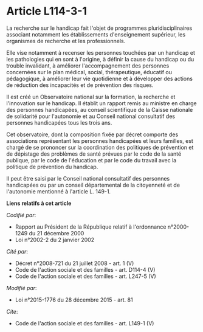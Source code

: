 # Article L114-3-1

La recherche sur le handicap fait l'objet de programmes pluridisciplinaires associant notamment les établissements
d'enseignement supérieur, les organismes de recherche et les professionnels. 

Elle vise notamment à recenser les personnes touchées par un handicap et les pathologies qui en sont à l'origine, à définir
la cause du handicap ou du trouble invalidant, à améliorer l'accompagnement des personnes concernées sur le plan médical,
social, thérapeutique, éducatif ou pédagogique, à améliorer leur vie quotidienne et à développer des actions de réduction des
incapacités et de prévention des risques. 

Il est créé un Observatoire national sur la formation, la recherche et l'innovation sur le handicap. Il établit un rapport
remis au ministre en charge des personnes handicapées, au conseil scientifique de la Caisse nationale de solidarité pour
l'autonomie et au Conseil national consultatif des personnes handicapées tous les trois ans. 

Cet observatoire, dont la composition fixée par décret comporte des associations représentant les personnes handicapées et
leurs familles, est chargé de se prononcer sur la coordination des politiques de prévention et de dépistage des problèmes de
santé prévues par le code de la santé publique, par le code de l'éducation et par le code du travail avec la politique de
prévention du handicap. 

Il peut être saisi par le Conseil national consultatif des personnes handicapées ou par un conseil départemental de la
citoyenneté et de l'autonomie mentionné à l'article L. 149-1.

**Liens relatifs à cet article**

_Codifié par_:

  - Rapport au Président de la République relatif à l'ordonnance n°2000-1249 du 21 décembre 2000
  - Loi n°2002-2 du 2 janvier 2002

_Cité par_:

  - Décret n°2008-721 du 21 juillet 2008 - art. 1 (V)
  - Code de l'action sociale et des familles - art. D114-4 (V)
  - Code de l'action sociale et des familles - art. L247-5 (V)

_Modifié par_:

  - Loi n°2015-1776 du 28 décembre 2015 - art. 81

_Cite_:

  - Code de l'action sociale et des familles - art. L149-1 (V)
